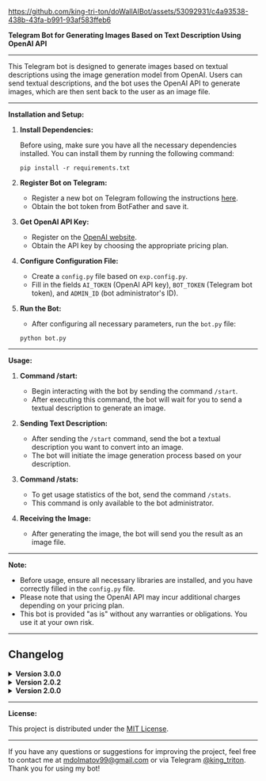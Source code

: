 
https://github.com/king-tri-ton/doWallAIBot/assets/53092931/c4a93538-438b-43fa-b991-93af583ffeb6

**Telegram Bot for Generating Images Based on Text Description Using OpenAI API**

---

This Telegram bot is designed to generate images based on textual descriptions using the image generation model from OpenAI. Users can send textual descriptions, and the bot uses the OpenAI API to generate images, which are then sent back to the user as an image file.

---

**Installation and Setup:**

1. **Install Dependencies:**

   Before using, make sure you have all the necessary dependencies installed. You can install them by running the following command:

   ```
   pip install -r requirements.txt
   ```

2. **Register Bot on Telegram:**

   - Register a new bot on Telegram following the instructions [here](https://core.telegram.org/bots#botfather).
   - Obtain the bot token from BotFather and save it.

3. **Get OpenAI API Key:**

   - Register on the [OpenAI website](https://openai.com/).
   - Obtain the API key by choosing the appropriate pricing plan.

4. **Configure Configuration File:**

   - Create a `config.py` file based on `exp.config.py`.
   - Fill in the fields `AI_TOKEN` (OpenAI API key), `BOT_TOKEN` (Telegram bot token), and `ADMIN_ID` (bot administrator's ID).

5. **Run the Bot:**

   - After configuring all necessary parameters, run the `bot.py` file:

   ```
   python bot.py
   ```

---

**Usage:**

1. **Command /start:**

   - Begin interacting with the bot by sending the command `/start`.
   - After executing this command, the bot will wait for you to send a textual description to generate an image.

2. **Sending Text Description:**

   - After sending the `/start` command, send the bot a textual description you want to convert into an image.
   - The bot will initiate the image generation process based on your description.

3. **Command /stats:**

   - To get usage statistics of the bot, send the command `/stats`.
   - This command is only available to the bot administrator.

4. **Receiving the Image:**

   - After generating the image, the bot will send you the result as an image file.

---

**Note:**

- Before usage, ensure all necessary libraries are installed, and you have correctly filled in the `config.py` file.
- Please note that using the OpenAI API may incur additional charges depending on your pricing plan.
- This bot is provided "as is" without any warranties or obligations. You use it at your own risk.

---

## Changelog

<details>
<summary><strong>Version 3.0.0</strong></summary>

- `bot.py`
    - Added handling for selecting image size and quality for text description.
    - Modified text message handler to consider the choice of image size and quality.
    - Added new functions: `process_text_description`, `generate_size_keyboard`, `process_size_selection`, `generate_quality_keyboard`, `process_quality_selection`.
    - Updated image generation handler to take into account the selected size and quality.
  
- `functions.py`
    - Changed signature of `generate_image_url` function to now accept additional parameters `size` and `quality`.
    - Updated `download_and_send_image` function to pass text description along with the image.
</details>


<details>
<summary><strong>Version 2.0.2</strong></summary>

- `bot.py`
    - Changed import of functions <strong>generate_image_url</strong> and <strong>download_and_send_image</strong> from the file <strong>functions.py</strong>.
    - Changed import of <strong>db</strong> to <strong>db_manager</strong> from the file <strong>db.py</strong>.
    - Instead of directly calling functions from the <strong>db</strong> module, now use the <strong>create_tables()</strong> method of <strong>db_manager</strong> instance.
    - Instead of directly calling the <strong>add_user</strong> function from the <strong>db</strong> module, now use the <strong>add_user()</strong> method of <strong>db_manager</strong> instance.
    - Instead of directly calling the <strong>get_total_users</strong> function from the <strong>db</strong> module, now use the <strong>get_total_users()</strong> method of <strong>db_manager</strong> instance.
    - The <strong>generate_image()</strong> function was changed to a method with the same name, now using functions from the <strong>functions.py</strong> file.
- `db.py`
    - Added a new class <strong>DatabaseManager</strong>.
    - Database operations are encapsulated within this class.
    - Initialized the <strong>DatabaseManager</strong> object with the default database name.
    - Use locking (<strong>Lock</strong>) to prevent threading issues when accessing the database simultaneously.
    - Database operations are performed within the lock context (<strong>with self.lock</strong>), ensuring safety during parallel access.
- `functions.py`
    - The <strong>generate_image_url()</strong> function now returns the URL of the generated image instead of sending it.
    - Added the <strong>download_image()</strong> function, which downloads the image from a URL and saves it to disk.
    - Added the <strong>send_image()</strong> function, which sends the image to the user and records image data in the database via the <strong>db_manager</strong> instance.
    - Added the <strong>download_and_send_image()</strong> function, which first downloads the image, then sends it to the user, and records image data in the database via the <strong>db_manager</strong> instance.
</details>

<details>
<summary><strong>Version 2.0.0</strong></summary>

- `exp.config.py`
    - <strong>Added</strong> variable `IMAGE_FOLDER` containing the path to the folder for saving images.
- `bot.py`
    - <strong>Added</strong> validation of the incoming text message length before processing to ensure the text is at least 10 characters long.
    - <strong>Added</strong> exception handling for errors that may occur during image generation using OpenAI. In case of an error, a message is sent to the user requesting to retry the request or contact the developer.
    - <strong>Changed</strong> the logic of image saving: now the image is downloaded and saved in the specified `images` folder with a name in the format `<tg_id>_<message_id>.png`.
    - <strong>Changed</strong> the method of sending the image to the user: now the image is sent as a file object rather than via URL.
- `db.py`
    - Added exception handling in the `add_user(tg_id)` function to prevent potential errors when adding a user to the database.
</details>

---

**License:**

This project is distributed under the [MIT License](https://choosealicense.com/licenses/mit/).

---

If you have any questions or suggestions for improving the project, feel free to contact me at mdolmatov99@gmail.com or via Telegram [@king_triton](https://t.me/king_triton). Thank you for using my bot!
